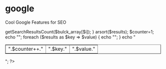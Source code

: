 # google
Cool Google Features for SEO

<?php
require '/../vendor/autoload.php';
use \Biganashvili\Google\GoogleSearch;
use \GuzzleHttp\Client;
$client=New Client();
$googleSearch=new GoogleSearch($client);
$bulck_array=array(
  'Tourneau',
  'Watches',
  'Watch Store',
  'Watche Store Online'
);
$results=array();
for($i=0; $i<count($bulck_array); $i++) {
  $results[$bulck_array[$i]]=$googleSearch->getSearchResultsCount($bulck_array[$i]);
}
arsort($results);
$counter=1;
echo "<table border='1' cellpadding='2' style='border-collapse: collapse;'>";
foreach ($results as $key => $value) {
  echo "<tr><td>".$counter++."</td><td>".$key."</td><td>".$value."</td></tr>";
}
echo "</table>";

?>
